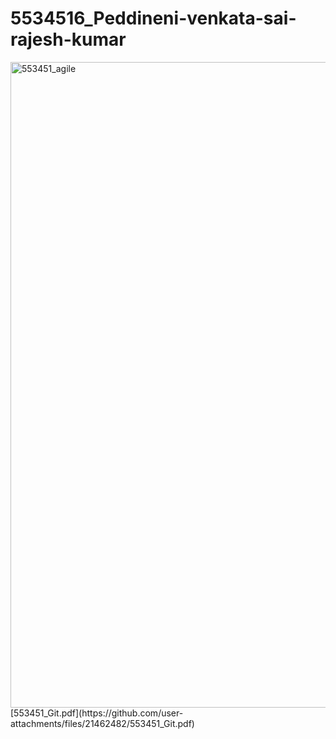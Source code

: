 # 5534516_Peddineni-venkata-sai-rajesh-kumar
<img width="1919" height="1033" alt="553451_agile" src="https://github.com/user-attachments/assets/8fbf8d48-d4e6-4d1a-8dbe-fe6c50512de5" />
[553451_Git.pdf](https://github.com/user-attachments/files/21462482/553451_Git.pdf)
